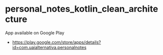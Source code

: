 # personal_notes_kotlin_clean_architecture

App available on Google Play
- https://play.google.com/store/apps/details?id=com.uaialternativa.personalnotes
